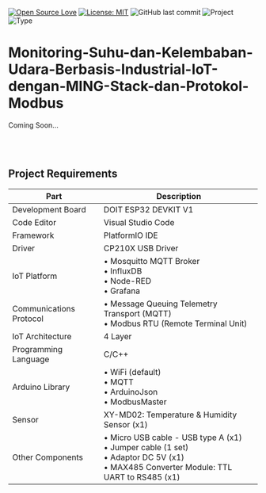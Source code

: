 [![Open Source Love](https://badges.frapsoft.com/os/v1/open-source.svg?style=flat)](https://github.com/ellerbrock/open-source-badges/)
[![License: MIT](https://img.shields.io/badge/License-MIT-blue.svg?logo=github&color=%23F7DF1E)](https://opensource.org/licenses/MIT)
![GitHub last commit](https://img.shields.io/github/last-commit/cakraawijaya/Monitoring-Suhu-dan-Kelembaban-Udara-Berbasis-Industrial-IoT-dengan-MING-Stack-dan-Protokol-Modbus?logo=Codeforces&logoColor=white&color=%23F7DF1E)
![Project](https://img.shields.io/badge/Project-ESP32-light.svg?style=flat&logo=espressif&logoColor=white&color=%23F7DF1E)
![Type](https://img.shields.io/badge/Type-Personal%20Experiment-light.svg?style=flat&logo=gitbook&logoColor=white&color=%23F7DF1E)

# Monitoring-Suhu-dan-Kelembaban-Udara-Berbasis-Industrial-IoT-dengan-MING-Stack-dan-Protokol-Modbus
Coming Soon...

<br><br>

## Project Requirements
| Part | Description |
| --- | --- |
| Development Board | DOIT ESP32 DEVKIT V1 |
| Code Editor | Visual Studio Code | 
| Framework | PlatformIO IDE |
| Driver | CP210X USB Driver |
| IoT Platform | • Mosquitto MQTT Broker<br>• InfluxDB<br>• Node-RED<br>• Grafana |
| Communications Protocol | • Message Queuing Telemetry Transport (MQTT)<br>• Modbus RTU (Remote Terminal Unit) |
| IoT Architecture | 4 Layer |
| Programming Language | C/C++ |
| Arduino Library | • WiFi (default)<br>• MQTT<br>• ArduinoJson<br>• ModbusMaster |
| Sensor | XY-MD02: Temperature & Humidity Sensor (x1) |
| Other Components | • Micro USB cable - USB type A (x1)<br>• Jumper cable (1 set)<br>• Adaptor DC 5V (x1)<br>• MAX485 Converter Module: TTL UART to RS485 (x1) |

<br><br>
